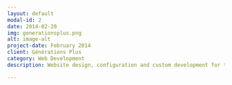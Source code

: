 ```yaml
---
layout: default
modal-id: 2
date: 2014-02-20
img: generationsplus.png
alt: image-alt
project-date: February 2014
client: Générations Plus
category: Web Development
description: Website design, configuration and custom development for the Swiss magazine <a href="http://www.generations-plus.ch/">Générations Plus</a>. Community and e-commerce features and external web services integration. / Drupal 7, SOAP web services

---
```

